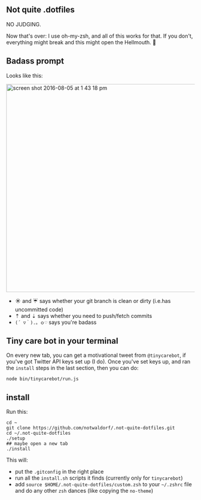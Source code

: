 ## Not quite .dotfiles
NO JUDGING.

Now that's over: I use oh-my-zsh, and all of this works for that.
If you don't, everything might break and this might open the Hellmouth. :shrug:

## Badass prompt
Looks like this:

<img width="556" alt="screen shot 2016-08-05 at 1 43 18 pm" src="https://cloud.githubusercontent.com/assets/1369170/17449967/98033c00-5b12-11e6-9bc4-84e7e5ed5580.png">

- ☀️ and ☔️ says whether your git branch is clean or dirty (i.e.has uncommitted code)
- ⇡ and ⇣ says whether you need to push/fetch commits
- `(´ ▽｀).。ｏ♡` says you're badass

## Tiny care bot in your terminal
On every new tab, you can get a motivational tweet from `@tinycarebot`, if
you've got Twitter API keys set up (I do). Once you've set keys up, and
ran the `install` steps in the last section, then you can do:

```
node bin/tinycarebot/run.js
```

## install
Run this:

```
cd ~
git clone https://github.com/notwaldorf/.not-quite-dotfiles.git
cd ~/.not-quite-dotfiles
./setup
## maybe open a new tab
./install
```

This will:
  - put the `.gitconfig` in the right place
  - run all the `install.sh` scripts it finds (currently only for `tinycarebot`)
  - add `source $HOME/.not-quite-dotfiles/custom.zsh` to your `~/.zshrc` file and do any other `zsh` dances (like copying the `no-theme`)
